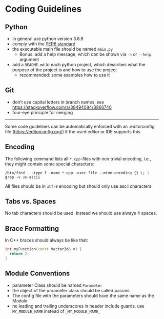 # Coding Guidelines

## Python
- In general use python version 3.6.9
- comply with the [PEP8 standard](https://www.python.org/dev/peps/pep-0008/)
- the executable main file should be named `main.py`
  - Bonus: add a help message, which can be shown via `-h` or `--help` argument
- add a `README.md` to each python project, which describes what the purpose of the project is and how to use the project
  - recommended: some examples how to use it

## Git
- don't use capital letters in branch names, see https://stackoverflow.com/a/38494084/3866740
- four-eye principle for merging

---
Some code guidelines can be automatically enforced with an .editorconfig file (https://editorconfig.org/) if the used editor or IDE supports this.

## Encoding
The following command lists all `*.cpp`-files with non trivial encoding, i.e., they might contain some special characters:
```
/bin/find . -type f -name *.cpp -exec file --mime-encoding {} \; | grep -v us-ascii
```
All files should be in `utf-8` encoding but should only use ascii characters.

## Tabs vs. Spaces
No tab characters should be used. Instead we should use always 4 spaces.

## Brace Formatting
In C++ braces should always be like that:  
```cpp
int myFunction(const Vector2d& v) {
  return 2;
}
```

## Module Conventions
- parameter Class should be named `Parameter`
- the object of the parameter class should be called params
- The config file with the parameters should have the same name as the Module
- no leading and trailing underscores in header include guards. use `MY_MODULE_NAME` instead of `_MY_MODULE_NAME_`